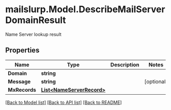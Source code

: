 # mailslurp.Model.DescribeMailServerDomainResult
Name Server lookup result
## Properties

Name | Type | Description | Notes
------------ | ------------- | ------------- | -------------
**Domain** | **string** |  | 
**Message** | **string** |  | [optional] 
**MxRecords** | [**List&lt;NameServerRecord&gt;**](NameServerRecord) |  | 

[[Back to Model list]](../README#documentation-for-models) [[Back to API list]](../README#documentation-for-api-endpoints) [[Back to README]](../README)

